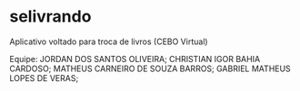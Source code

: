 # selivrando
Aplicativo voltado para troca de livros (CEBO Virtual)


Equipe: 
JORDAN DOS SANTOS OLIVEIRA;
CHRISTIAN IGOR BAHIA CARDOSO;
MATHEUS CARNEIRO DE SOUZA BARROS;
GABRIEL MATHEUS LOPES DE VERAS;
